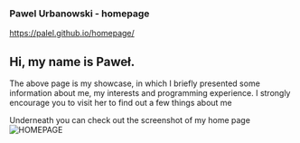 ### Pawel Urbanowski - homepage

https://palel.github.io/homepage/
## Hi, my name is Paweł.

The above page is my showcase, in which I briefly presented some information about me, my interests and programming experience. I strongly encourage you to visit her to find out a few things about me

Underneath you can check out the screenshot of my home page 
![HOMEPAGE](https://raw.githubusercontent.com/palel/homepage/main/images/homepage%20-%20screenshot.png)